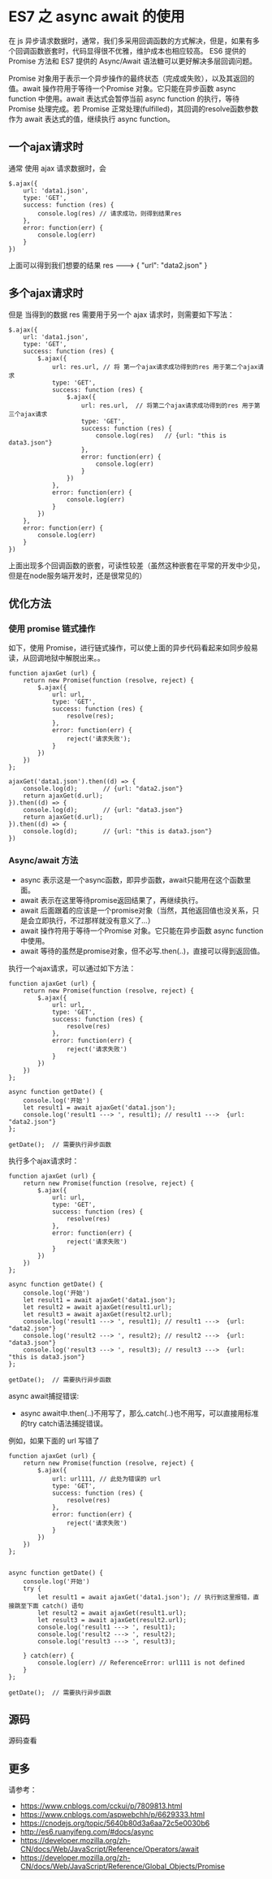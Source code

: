# ES7 之 async await 的使用

在 js 异步请求数据时，通常，我们多采用回调函数的方式解决，但是，如果有多个回调函数嵌套时，代码显得很不优雅，维护成本也相应较高。 ES6 提供的 Promise 方法和 ES7 提供的 Async/Await 语法糖可以更好解决多层回调问题。

Promise 对象用于表示一个异步操作的最终状态（完成或失败），以及其返回的值。await 操作符用于等待一个Promise 对象。它只能在异步函数 async function 中使用。await 表达式会暂停当前 async function 的执行，等待 Promise 处理完成。若 Promise 正常处理(fulfilled)，其回调的resolve函数参数作为 await 表达式的值，继续执行 async function。

## 一个ajax请求时
通常 使用 ajax 请求数据时，会

```
$.ajax({
    url: 'data1.json',
    type: 'GET',
    success: function (res) {
        console.log(res) // 请求成功，则得到结果res
    },
    error: function(err) {
        console.log(err)
    }
})
```

上面可以得到我们想要的结果 res ---> { "url": "data2.json" }

## 多个ajax请求时
但是 当得到的数据 res 需要用于另一个 ajax 请求时，则需要如下写法：

```
$.ajax({
    url: 'data1.json',
    type: 'GET',
    success: function (res) {
        $.ajax({
            url: res.url, // 将 第一个ajax请求成功得到的res 用于第二个ajax请求
            type: 'GET',
            success: function (res) {
                $.ajax({
                    url: res.url,  // 将第二个ajax请求成功得到的res 用于第三个ajax请求
                    type: 'GET',
                    success: function (res) {
                        console.log(res)   // {url: "this is data3.json"}
                    },
                    error: function(err) {
                        console.log(err)
                    }
                })
            },
            error: function(err) {
                console.log(err)
            }
        })
    },
    error: function(err) {
        console.log(err)
    }
})
```

上面出现多个回调函数的嵌套，可读性较差（虽然这种嵌套在平常的开发中少见，但是在node服务端开发时，还是很常见的）

## 优化方法

### 使用 promise 链式操作

如下，使用 Promise，进行链式操作，可以使上面的异步代码看起来如同步般易读，从回调地狱中解脱出来。。

```
function ajaxGet (url) {
    return new Promise(function (resolve, reject) {
        $.ajax({
            url: url,
            type: 'GET',
            success: function (res) {
                resolve(res);
            },
            error: function(err) {
                reject('请求失败');
            }
        })
    })
};

ajaxGet('data1.json').then((d) => {
    console.log(d);       // {url: "data2.json"}
    return ajaxGet(d.url);
}).then((d) => {
    console.log(d);       // {url: "data3.json"}
    return ajaxGet(d.url);
}).then((d) => {
    console.log(d);       // {url: "this is data3.json"}
})
```

### Async/await 方法

- async 表示这是一个async函数，即异步函数，await只能用在这个函数里面。
- await 表示在这里等待promise返回结果了，再继续执行。
- await 后面跟着的应该是一个promise对象（当然，其他返回值也没关系，只是会立即执行，不过那样就没有意义了…）
- await 操作符用于等待一个Promise 对象。它只能在异步函数 async function 中使用。
- await 等待的虽然是promise对象，但不必写.then(..)，直接可以得到返回值。


执行一个ajax请求，可以通过如下方法：

```
function ajaxGet (url) {
    return new Promise(function (resolve, reject) {
        $.ajax({
            url: url,
            type: 'GET',
            success: function (res) {
                resolve(res)
            },
            error: function(err) {
                reject('请求失败')
            }
        })
    })
};

async function getDate() {
    console.log('开始')
    let result1 = await ajaxGet('data1.json');
    console.log('result1 ---> ', result1); // result1 --->  {url: "data2.json"}
};

getDate();  // 需要执行异步函数
```
执行多个ajax请求时：

```
function ajaxGet (url) {
    return new Promise(function (resolve, reject) {
        $.ajax({
            url: url,
            type: 'GET',
            success: function (res) {
                resolve(res)
            },
            error: function(err) {
                reject('请求失败')
            }
        })
    })
};

async function getDate() {
    console.log('开始')
    let result1 = await ajaxGet('data1.json');
    let result2 = await ajaxGet(result1.url);
    let result3 = await ajaxGet(result2.url);
    console.log('result1 ---> ', result1); // result1 --->  {url: "data2.json"}
    console.log('result2 ---> ', result2); // result2 --->  {url: "data3.json"}
    console.log('result3 ---> ', result3); // result3 --->  {url: "this is data3.json"}
};

getDate();  // 需要执行异步函数
```

async await捕捉错误:

- async await中.then(..)不用写了，那么.catch(..)也不用写，可以直接用标准的try catch语法捕捉错误。

例如，如果下面的 url 写错了

```
function ajaxGet (url) {
    return new Promise(function (resolve, reject) {
        $.ajax({
            url: url111, // 此处为错误的 url
            type: 'GET',
            success: function (res) {
                resolve(res)
            },
            error: function(err) {
                reject('请求失败')
            }
        })
    })
};


async function getDate() {
    console.log('开始')
    try {
        let result1 = await ajaxGet('data1.json'); // 执行到这里报错，直接跳至下面 catch() 语句
        let result2 = await ajaxGet(result1.url);
        let result3 = await ajaxGet(result2.url);
        console.log('result1 ---> ', result1);
        console.log('result2 ---> ', result2);
        console.log('result3 ---> ', result3);

    } catch(err) {
        console.log(err) // ReferenceError: url111 is not defined
    }
};

getDate();  // 需要执行异步函数
```
## 源码

源码查看

## 更多

请参考：
- https://www.cnblogs.com/cckui/p/7809813.html
- https://www.cnblogs.com/aspwebchh/p/6629333.html
- https://cnodejs.org/topic/5640b80d3a6aa72c5e0030b6
- http://es6.ruanyifeng.com/#docs/async
- https://developer.mozilla.org/zh-CN/docs/Web/JavaScript/Reference/Operators/await
- https://developer.mozilla.org/zh-CN/docs/Web/JavaScript/Reference/Global_Objects/Promise